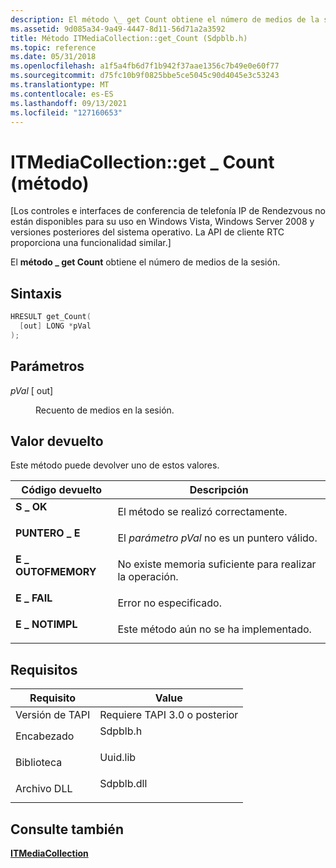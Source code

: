 ```yaml
---
description: El método \_ get Count obtiene el número de medios de la sesión.
ms.assetid: 9d085a34-9a49-4447-8d11-56d71a2a3592
title: Método ITMediaCollection::get_Count (Sdpblb.h)
ms.topic: reference
ms.date: 05/31/2018
ms.openlocfilehash: a1f5a4fb6d7f1b942f37aae1356c7b49e0e60f77
ms.sourcegitcommit: d75fc10b9f0825bbe5ce5045c90d4045e3c53243
ms.translationtype: MT
ms.contentlocale: es-ES
ms.lasthandoff: 09/13/2021
ms.locfileid: "127160653"
---
```

# <a name="itmediacollectionget_count-method"></a>ITMediaCollection::get \_ Count (método)

\[Los controles e interfaces de conferencia de telefonía IP de Rendezvous no están disponibles para su uso en Windows Vista, Windows Server 2008 y versiones posteriores del sistema operativo. La API de cliente RTC proporciona una funcionalidad similar.\]

El **método \_ get Count** obtiene el número de medios de la sesión.

## <a name="syntax"></a>Sintaxis


```C++
HRESULT get_Count(
  [out] LONG *pVal
);
```



## <a name="parameters"></a>Parámetros

<dl> <dt>

*pVal* \[ out\]
</dt> <dd>

Recuento de medios en la sesión.

</dd> </dl>

## <a name="return-value"></a>Valor devuelto

Este método puede devolver uno de estos valores.



| Código devuelto                                                                                   | Descripción                                                     |
|-----------------------------------------------------------------------------------------------|-----------------------------------------------------------------|
| <dl> <dt>**S \_ OK**</dt> </dl>          | El método se realizó correctamente.<br/>                                    |
| <dl> <dt>**PUNTERO \_ E**</dt> </dl>     | El *parámetro pVal* no es un puntero válido.<br/>         |
| <dl> <dt>**E \_ OUTOFMEMORY**</dt> </dl> | No existe memoria suficiente para realizar la operación.<br/> |
| <dl> <dt>**E \_ FAIL**</dt> </dl>        | Error no especificado.<br/>                                   |
| <dl> <dt>**E \_ NOTIMPL**</dt> </dl>     | Este método aún no se ha implementado.<br/>                  |



 

## <a name="requirements"></a>Requisitos



| Requisito | Value |
|-------------------------|---------------------------------------------------------------------------------------|
| Versión de TAPI<br/> | Requiere TAPI 3.0 o posterior<br/>                                                 |
| Encabezado<br/>       | <dl> <dt>Sdpblb.h</dt> </dl>   |
| Biblioteca<br/>      | <dl> <dt>Uuid.lib</dt> </dl>   |
| Archivo DLL<br/>          | <dl> <dt>Sdpblb.dll</dt> </dl> |



## <a name="see-also"></a>Consulte también

<dl> <dt>

[**ITMediaCollection**](itmediacollection.md)
</dt> </dl>

 

 





